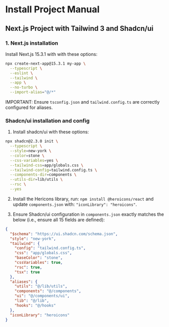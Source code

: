 # Install Project Manual

## Next.js Project with Tailwind 3 and Shadcn/ui

### 1. Next.js installation

Install Next.js 15.3.1 with with these options:

```bash
npx create-next-app@15.3.1 my-app \
  --typescript \
  --eslint \
  --tailwind \
  --app \
  --no-turbo \
  --import-alias="@/*"
```

IMPORTANT: Ensure `tsconfig.json` and `tailwind.config.ts` are correctly configured for aliases.

### Shadcn/ui installation and config

1. Install shadcn/ui with these options:

```bash
npx shadcn@2.3.0 init \
  --typescript \
  --style=new-york \
  --color=stone \
  --css-variables=yes \
  --tailwind-css=app/globals.css \
  --tailwind-config=tailwind.config.ts \
  --components-dir=components \
  --utils-dir=lib/utils \
  --rsc \
  --yes
```

2. Install the Hericons library, run: `npm install @heroicons/react` and update `components.json` with: `"iconLibrary": "heroicons"`.

3. Ensure Shadcn/ui configuration in `components.json` exactly matches the below (i.e., ensure all 15 fields are defined):

```json
{
  "$schema": "https://ui.shadcn.com/schema.json",
  "style": "new-york",
  "tailwind": {
    "config": "tailwind.config.ts",
    "css": "app/globals.css",
    "baseColor": "stone",
    "cssVariables": true,
    "rsc": true,
    "tsx": true
  },
  "aliases": {
    "utils": "@/lib/utils",
    "components": "@/components",
    "ui": "@/components/ui",
    "lib": "@/lib",
    "hooks": "@/hooks"
  },
  "iconLibrary": "heroicons"
}
```